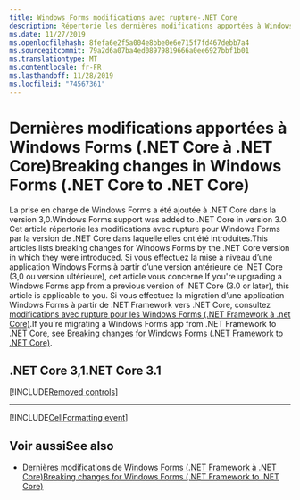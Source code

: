 ```yaml
---
title: Windows Forms modifications avec rupture-.NET Core
description: Répertorie les dernières modifications apportées à Windows Forms pour .NET Core.
ms.date: 11/27/2019
ms.openlocfilehash: 8fefa6e2f5a004e8bbe0e6e715f7fd467debb7a4
ms.sourcegitcommit: 79a2d6a07ba4ed08979819666a0ee6927bbf1b01
ms.translationtype: MT
ms.contentlocale: fr-FR
ms.lasthandoff: 11/28/2019
ms.locfileid: "74567361"
---
```

# <a name="breaking-changes-in-windows-forms-net-core-to-net-core"></a><span data-ttu-id="3ce09-103">Dernières modifications apportées à Windows Forms (.NET Core à .NET Core)</span><span class="sxs-lookup"><span data-stu-id="3ce09-103">Breaking changes in Windows Forms (.NET Core to .NET Core)</span></span>

<span data-ttu-id="3ce09-104">La prise en charge de Windows Forms a été ajoutée à .NET Core dans la version 3,0.</span><span class="sxs-lookup"><span data-stu-id="3ce09-104">Windows Forms support was added to .NET Core in version 3.0.</span></span> <span data-ttu-id="3ce09-105">Cet article répertorie les modifications avec rupture pour Windows Forms par la version de .NET Core dans laquelle elles ont été introduites.</span><span class="sxs-lookup"><span data-stu-id="3ce09-105">This articles lists breaking changes for Windows Forms by the .NET Core version in which they were introduced.</span></span> <span data-ttu-id="3ce09-106">Si vous effectuez la mise à niveau d’une application Windows Forms à partir d’une version antérieure de .NET Core (3,0 ou version ultérieure), cet article vous concerne.</span><span class="sxs-lookup"><span data-stu-id="3ce09-106">If you're upgrading a Windows Forms app from a previous version of .NET Core (3.0 or later), this article is applicable to you.</span></span> <span data-ttu-id="3ce09-107">Si vous effectuez la migration d’une application Windows Forms à partir de .NET Framework vers .NET Core, consultez [modifications avec rupture pour les Windows Forms (.NET Framework à .net Core)](../porting/winforms-breaking-changes.md).</span><span class="sxs-lookup"><span data-stu-id="3ce09-107">If you're migrating a Windows Forms app from .NET Framework to .NET Core, see [Breaking changes for Windows Forms (.NET Framework to .NET Core)](../porting/winforms-breaking-changes.md).</span></span>

## <a name="net-core-31"></a><span data-ttu-id="3ce09-108">.NET Core 3,1</span><span class="sxs-lookup"><span data-stu-id="3ce09-108">.NET Core 3.1</span></span>

[!INCLUDE[Removed controls](~/includes/core-changes/windowsforms/3.1/remove-controls-3.1.md)]

***

[!INCLUDE[CellFormatting event](~/includes/core-changes/windowsforms/3.1/cellformatting-event-not-raised.md)]

## <a name="see-also"></a><span data-ttu-id="3ce09-109">Voir aussi</span><span class="sxs-lookup"><span data-stu-id="3ce09-109">See also</span></span>

- [<span data-ttu-id="3ce09-110">Dernières modifications de Windows Forms (.NET Framework à .NET Core)</span><span class="sxs-lookup"><span data-stu-id="3ce09-110">Breaking changes for Windows Forms (.NET Framework to .NET Core)</span></span>](../porting/winforms-breaking-changes.md)

